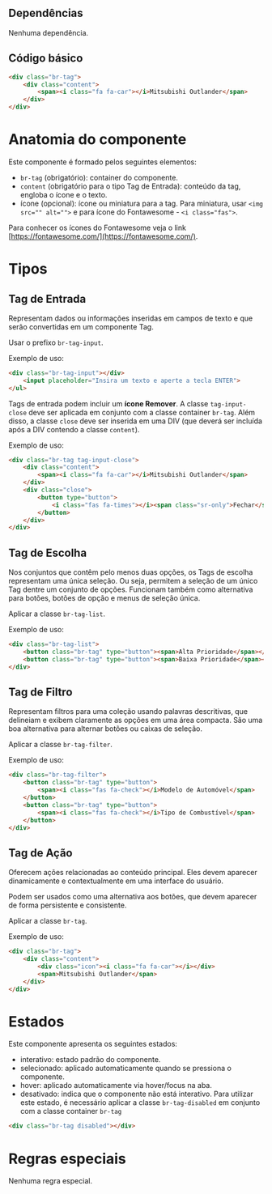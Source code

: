 ## Dependências

Nenhuma dependência.

## Código básico

```html
<div class="br-tag">
    <div class="content">
        <span><i class="fa fa-car"></i>Mitsubishi Outlander</span>
    </div>
</div>
```

# Anatomia do componente

Este componente é formado pelos seguintes elementos:

-   `br-tag` (obrigatório): container do componente.
-   `content` (obrigatório para o tipo Tag de Entrada): conteúdo da tag, engloba o ícone e o texto.
-   ícone (opcional): ícone ou miniatura para a tag. Para miniatura, usar `<img src="" alt="">` e para ícone do Fontawesome - `<i class="fas">`.

Para conhecer os ícones do Fontawesome veja o link [https://fontawesome.com/](https://fontawesome.com/).

# Tipos

## Tag de Entrada

Representam dados ou informações inseridas em campos de texto e que serão convertidas em um componente Tag.

Usar o prefixo `br-tag-input`.

Exemplo de uso:

```html
<div class="br-tag-input"></div>
    <input placeholder="Insira um texto e aperte a tecla ENTER">
</ul>
```

Tags de entrada podem incluir um **ícone Remover**.
A classe `tag-input-close` deve ser aplicada em conjunto com a classe container `br-tag`. Além disso, a classe `close` deve ser inserida em uma DIV (que deverá ser incluída após a DIV contendo a classe `content`).

Exemplo de uso:

```html
<div class="br-tag tag-input-close">
    <div class="content">
        <span><i class="fa fa-car"></i>Mitsubishi Outlander</span>
    </div>
    <div class="close">
        <button type="button">
            <i class="fas fa-times"></i><span class="sr-only">Fechar</span>
        </button>
    </div>
</div>
```

## Tag de Escolha

Nos conjuntos que contêm pelo menos duas opções, os Tags de escolha representam uma única seleção. Ou seja, permitem a seleção de um único Tag dentre um conjunto de opções. Funcionam também como alternativa para botões, botões de opção e menus de seleção única.

Aplicar a classe `br-tag-list`.

Exemplo de uso:

```html
<div class="br-tag-list">
    <button class="br-tag" type="button"><span>Alta Prioridade</span></button>
    <button class="br-tag" type="button"><span>Baixa Prioridade</span></button>
</div>
```

## Tag de Filtro

Representam filtros para uma coleção usando palavras descritivas, que delineiam e exibem claramente as opções em uma área compacta. São uma boa alternativa para alternar botões ou caixas de seleção.

Aplicar a classe `br-tag-filter`.

Exemplo de uso:

```html
<div class="br-tag-filter">
    <button class="br-tag" type="button">
        <span><i class="fas fa-check"></i>Modelo de Automóvel</span>
    </button>
    <button class="br-tag" type="button">
        <span><i class="fas fa-check"></i>Tipo de Combustível</span>
    </button>
</div>
```

## Tag de Ação

Oferecem ações relacionadas ao conteúdo principal. Eles devem aparecer dinamicamente e contextualmente em uma interface do usuário.

Podem ser usados como uma alternativa aos botões, que devem aparecer de forma persistente e consistente.

Aplicar a classe `br-tag`.

Exemplo de uso:

```html
<div class="br-tag">
    <div class="content">
        <div class="icon"><i class="fa fa-car"></i></div>
        <span>Mitsubishi Outlander</span>
    </div>
</div>
```

# Estados

Este componente apresenta os seguintes estados:

-   interativo: estado padrão do componente.
-   selecionado: aplicado automaticamente quando se pressiona o componente.
-   hover: aplicado automaticamente via hover/focus na aba.
-   desativado: indica que o componente não está interativo. Para utilizar este estado, é necessário aplicar a classe `br-tag-disabled` em conjunto com a classe container `br-tag`

```html
<div class="br-tag disabled"></div>
```

# Regras especiais

Nenhuma regra especial.
